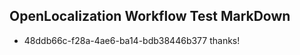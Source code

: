 ## OpenLocalization Workflow Test MarkDown
* 48ddb66c-f28a-4ae6-ba14-bdb38446b377 thanks!

<!--HONumber=Aug16_HO3-->


